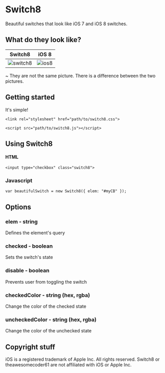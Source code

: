 Switch8
=======

Beautiful switches that look like iOS 7 and iOS 8 switches.

## What do they look like?
| Switch8        | iOS 8           |
| ------------- |:-------------:|
| ![switch8](http://i.imgur.com/8WNMXgG.png) | ![ios8](http://i.imgur.com/OA7HW81.jpg) |

~ They are not the same picture. There is a difference between the two pictures.

## Getting started
It's simple!

`<link rel="stylesheet" href="path/to/switch8.css">`

`<script src="path/to/switch8.js"></script>`

## Using Switch8
#### HTML
`<input type="checkbox" class="switch8">`
### Javascript
`var beautifulSwitch = new Switch8({ elem: "#myCB" });`

## Options
### elem - string
Defines the element's query
### checked - boolean
Sets the switch's state
### disable - boolean
Prevents user from toggling the switch
### checkedColor - string (hex, rgba)
Change the color of the checked state
### uncheckedColor - string (hex, rgba)
Change the color of the unchecked state

## Copyright stuff
iOS is a registered trademark of Apple Inc. All rights reserved. Switch8 or theawesomecoder61 are not affiliated with iOS or Apple Inc.
